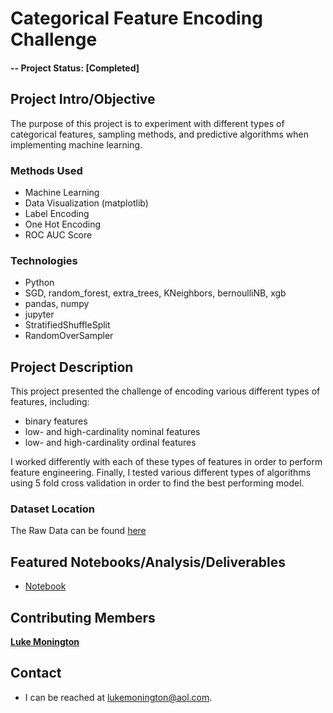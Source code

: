 # Categorical Feature Encoding Challenge

#### -- Project Status: [Completed]

## Project Intro/Objective
The purpose of this project is to experiment with different types of categorical features, sampling methods, and predictive algorithms when implementing machine learning. 


### Methods Used
* Machine Learning
* Data Visualization (matplotlib)
* Label Encoding
* One Hot Encoding
* ROC AUC Score

### Technologies
* Python
* SGD, random_forest, extra_trees, KNeighbors, bernoulliNB, xgb
* pandas, numpy
* jupyter
* StratifiedShuffleSplit
* RandomOverSampler

## Project Description
This project presented the challenge of encoding various different types of features, including:
* binary features
* low- and high-cardinality nominal features
* low- and high-cardinality ordinal features

I worked differently with each of these types of features in order to perform feature engineering. Finally, I tested various different types of algorithms using 5 fold cross validation in order to find the best performing model.

### Dataset Location
The Raw Data can be found [here](https://www.kaggle.com/c/cat-in-the-dat)

## Featured Notebooks/Analysis/Deliverables
* [Notebook](https://github.com/lukemonington/Categorical-Feature-Encoding-Challenge/blob/master/categorical-feature-encoding-challenge.ipynb)


## Contributing Members

**[Luke Monington](https://github.com/lukemonington)**

## Contact
* I can be reached at lukemonington@aol.com.
